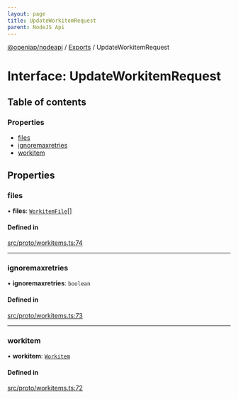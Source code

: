 ```yaml
---
layout: page
title: UpdateWorkitemRequest
parent: NodeJS Api
---
```

[@openiap/nodeapi](../README.html) / [Exports](../modules.html) / UpdateWorkitemRequest

# Interface: UpdateWorkitemRequest

## Table of contents

### Properties

- [files](UpdateWorkitemRequest.html#files)
- [ignoremaxretries](UpdateWorkitemRequest.html#ignoremaxretries)
- [workitem](UpdateWorkitemRequest.html#workitem)

## Properties

### files

• **files**: [`WorkitemFile`](../modules.html#workitemfile)[]

#### Defined in

[src/proto/workitems.ts:74](https://github.com/openiap/nodeapi/blob/a6b5438/src/proto/workitems.ts#L74)

___

### ignoremaxretries

• **ignoremaxretries**: `boolean`

#### Defined in

[src/proto/workitems.ts:73](https://github.com/openiap/nodeapi/blob/a6b5438/src/proto/workitems.ts#L73)

___

### workitem

• **workitem**: [`Workitem`](../modules.html#workitem)

#### Defined in

[src/proto/workitems.ts:72](https://github.com/openiap/nodeapi/blob/a6b5438/src/proto/workitems.ts#L72)
